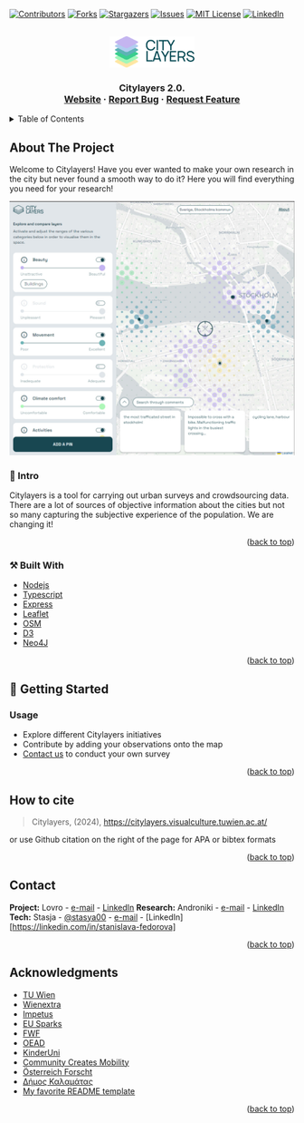 <!-- Improved compatibility of back to top link: See: https://github.com/citylayers/citylayers/pull/73 -->
<a name="readme-top"></a>

[![Contributors][contributors-shield]][contributors-url]
[![Forks][forks-shield]][forks-url]
[![Stargazers][stars-shield]][stars-url]
[![Issues][issues-shield]][issues-url]
[![MIT License][license-shield]][license-url]
[![LinkedIn][linkedin-shield]][linkedin-url]



<!-- PROJECT LOGO -->
<br />
<div align="center">
  <a href="https://citylayers.visualculture.tuwien.ac.at/">
    <img src="public/images/logo_full.svg" alt="Logo" width="150">
    
  </a>

  <h3 align="center" IAAC: Code Architecture Basics & Model Deployment </h3>

  <p align="center">
    Citylayers 2.0.
    <br />
    <a href="https://citylayers.visualculture.tuwien.ac.at/">Website</a>
    ·
    <a href="https://github.com/citylayers/citylayers/issues">Report Bug</a>
    ·
    <a href="https://github.com/citylayers/citylayers/issues">Request Feature</a>
  </p>
</div>



<!-- TABLE OF CONTENTS -->
<details>
  <summary>Table of Contents</summary>
  <ol>
    <li>
      <a href="#about-the-project">About The Project</a>
      <ul>
      <li><a href="#intro">Intro</a></li>
        <li><a href="#built-with">Built With</a></li>
      </ul>
    </li>
    <li>
      <a href="#getting-started">Getting Started</a>
      <ul>
        <li><a href="#usage">Usage</a></li>
      </ul>
    </li>
    <li><a href="#contact">Contact</a></li>
    <li><a href="#acknowledgments">Acknowledgments</a></li>
  </ol>
</details>



<!-- ABOUT THE PROJECT -->
## About The Project

Welcome to Citylayers! Have you ever wanted to make your own research in the city but never found a smooth way to do it? Here you will find everything you need for your research!

![UI](public/images/landing/3.jpg)

### 🚀 Intro

Citylayers is a tool for carrying out urban surveys and crowdsourcing data. There are a lot of sources of objective information about the cities but not so many capturing the subjective experience of the population. We are changing it!

<p align="right">(<a href="#readme-top">back to top</a>)</p>


### ⚒️ Built With


* [Nodejs](https://nodejs.org/)
* [Typescript](https://www.typescriptlang.org/)
* [Express](https://expressjs.com/)
* [Leaflet](https://leafletjs.com/)
* [OSM](https://openstreetmap.org/)
* [D3](https://d3js.org/)
* [Neo4J](https://neo4j.com/)

<p align="right">(<a href="#readme-top">back to top</a>)</p>



<!-- GETTING STARTED -->
## 🚀 Getting Started

### Usage

* Explore different Citylayers initiatives
* Contribute by adding your observations onto the map
* [Contact us](mailto:lovro.koncar-gamulin@tuwien.ac.at) to conduct your own survey


<p align="right">(<a href="#readme-top">back to top</a>)</p>


## How to cite

> Citylayers, (2024), https://citylayers.visualculture.tuwien.ac.at/

or use Github citation on the right of the page for APA or bibtex formats

<p align="right">(<a href="#readme-top">back to top</a>)</p>


## Contact

**Project:** Lovro  - [e-mail](mailto:lovro.koncar-gamulin@tuwien.ac.at) - [LinkedIn](https://www.linkedin.com/in/lovro-koncar-gamulin/)
**Research:** Androniki - [e-mail](mailto:androniki.pappa1@gmail.com) - [LinkedIn](https://www.linkedin.com/in/androniki-pappa/) 
**Tech:** Stasja - [@stasya00](https://stasyafedorova.wixsite.com/designautomation) - [e-mail](mailto:0.0stasya@gmail.com) - [LinkedIn][https://linkedin.com/in/stanislava-fedorova]

<p align="right">(<a href="#readme-top">back to top</a>)</p>



<!-- ACKNOWLEDGMENTS -->
## Acknowledgments

* [TU Wien](https://www.tuwien.at/)
* [Wienextra](https://www.wienxtra.at/)
* [Impetus](https://impetus4cs.eu/)
* [EU Sparks](https://eusparks.eu/)
* [FWF](https://www.fwf.ac.at/)
* [OEAD](https://oead.at/)
* [KinderUni](https://kinderuni.at/)
* [Community Creates Mobility](https://www.mobility.community/en/home/)
* [Österreich Forscht](https://www.citizen-science.at/)
* [Δήμος Καλαμάτας](https://www.kalamata.gr/)
* [My favorite README template](https://github.com/othneildrew/Best-README-Template)

<p align="right">(<a href="#readme-top">back to top</a>)</p>



<!-- MARKDOWN LINKS & IMAGES -->
<!-- https://www.markdownguide.org/basic-syntax/#reference-style-links -->
[contributors-shield]: https://img.shields.io/github/contributors/STASYA00/iaacCodeAndDeploy.svg?style=for-the-badge
[contributors-url]: https://github.com/citylayers/citylayers/graphs/contributors
[forks-shield]: https://img.shields.io/github/forks/STASYA00/iaacCodeAndDeploy.svg?style=for-the-badge
[forks-url]: https://github.com/citylayers/citylayers/network/members
[stars-shield]: https://img.shields.io/github/stars/STASYA00/iaacCodeAndDeploy.svg?style=for-the-badge
[stars-url]: https://github.com/citylayers/citylayers/stargazers
[issues-shield]: https://img.shields.io/github/issues/STASYA00/iaacCodeAndDeploy.svg?style=for-the-badge
[issues-url]: https://github.com/citylayers/citylayers/issues
[license-shield]: https://img.shields.io/github/license/STASYA00/iaacCodeAndDeploy.svg?style=for-the-badge
[license-url]: https://github.com/citylayers/citylayers/blob/master/LICENSE.txt
[linkedin-shield]: https://img.shields.io/badge/-LinkedIn-black.svg?style=for-the-badge&logo=linkedin&colorB=555
[linkedin-url]: https://www.linkedin.com/company/layered-city/
[product-screenshot]: assets/screenshot.png




